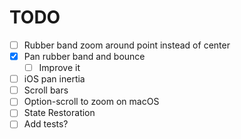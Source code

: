 # TODO

- [ ] Rubber band zoom around point instead of center
- [x] Pan rubber band and bounce
    - [ ] Improve it
- [ ] iOS pan inertia
- [ ] Scroll bars
- [ ] Option-scroll to zoom on macOS
- [ ] State Restoration
- [ ] Add tests?
